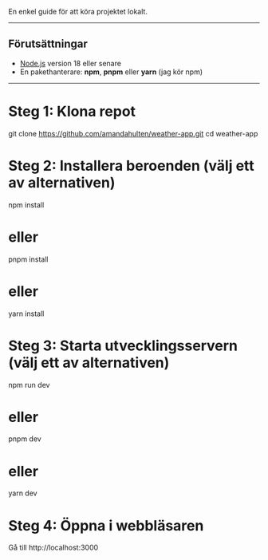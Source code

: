 En enkel guide för att köra projektet lokalt.

---

## Förutsättningar
- [Node.js](https://nodejs.org/) version 18 eller senare  
- En pakethanterare: **npm**, **pnpm** eller **yarn** (jag kör npm)

---

# Steg 1: Klona repot
git clone https://github.com/amandahulten/weather-app.git
cd weather-app

# Steg 2: Installera beroenden (välj ett av alternativen)
npm install
# eller
pnpm install
# eller
yarn install

# Steg 3: Starta utvecklingsservern (välj ett av alternativen)
npm run dev
# eller
pnpm dev
# eller
yarn dev

# Steg 4: Öppna i webbläsaren
Gå till http://localhost:3000

